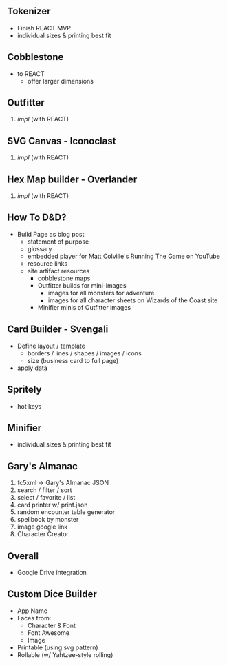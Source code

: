 ## Tokenizer

- Finish REACT MVP
- individual sizes & printing best fit

## Cobblestone

- to REACT
  - offer larger dimensions

## Outfitter

1. _impl_ (with REACT)

## SVG Canvas - **Iconoclast**

1. _impl_ (with REACT)

## Hex Map builder - **Overlander**

1. _impl_ (with REACT)

## How To D&D?

- Build Page as blog post
  - statement of purpose
  - glossary
  - embedded player for Matt Colville's Running The Game on YouTube
  - resource links
  - site artifact resources
    - cobblestone maps
    - Outfitter builds for mini-images
      - images for all monsters for adventure
      - images for all character sheets on Wizards of the Coast site
    - Minifier minis of Outfitter images

## Card Builder - **Svengali**

- Define layout / template
  - borders / lines / shapes / images / icons
  - size (business card to full page)
- apply data

## Spritely

- hot keys

## Minifier

- individual sizes & printing best fit

## Gary's Almanac

1. fc5xml -> Gary's Almanac JSON
2. search / filter / sort
3. select / favorite / list
4. card printer w/ print.json
5. random encounter table generator
6. spellbook by monster
7. image google link
8. Character Creator

## Overall

- Google Drive integration

## Custom Dice Builder

- App Name
- Faces from:
  - Character & Font
  - Font Awesome
  - Image
- Printable (using svg pattern)
- Rollable (w/ Yahtzee-style rolling)

